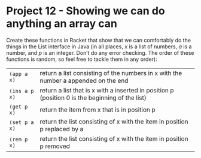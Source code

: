 # Project 12 - Showing we can do anything an array can

Create these functions in Racket that show that we can comfortably do the things in the List interface in Java (in all places, *x* is a list of numbers, *a* is a number, and *p* is an integer. Don’t do any error checking. The order of these functions is random, so feel free to tackle them in any order):

<table>
  <tr>
    <td><code>(app a x)</code></td><td>return a list consisting of the numbers in x with the number a appended on the end</td>
  </tr>
  <tr>
    <td><code>(ins a p x)</code></td><td>return a list that is x with a inserted in position p (position 0 is the beginning of the list)</td>
  </tr>
  <tr>
    <td><code>(get p x)</code></td><td>return the item from x that is in position p</td>
  </tr>
  <tr>
    <td><code>(set p a x)</code></td><td>return the list consisting of x with the item in position p replaced by a</td>
  </tr>
  <tr>
    <td><code>(rem p x)</code></td><td>return the list consisting of x with the item in position p removed</td>
  </tr>
 </table>
  
